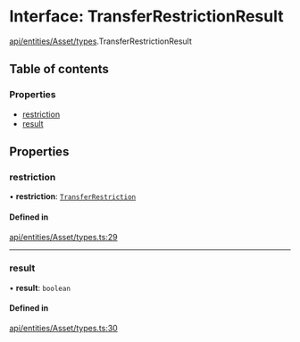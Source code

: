 # Interface: TransferRestrictionResult

[api/entities/Asset/types](../wiki/api.entities.Asset.types).TransferRestrictionResult

## Table of contents

### Properties

- [restriction](../wiki/api.entities.Asset.types.TransferRestrictionResult#restriction)
- [result](../wiki/api.entities.Asset.types.TransferRestrictionResult#result)

## Properties

### restriction

• **restriction**: [`TransferRestriction`](../wiki/api.procedures.types.TransferRestriction)

#### Defined in

[api/entities/Asset/types.ts:29](https://github.com/PolymathNetwork/polymesh-sdk/blob/299ce247/src/api/entities/Asset/types.ts#L29)

___

### result

• **result**: `boolean`

#### Defined in

[api/entities/Asset/types.ts:30](https://github.com/PolymathNetwork/polymesh-sdk/blob/299ce247/src/api/entities/Asset/types.ts#L30)
